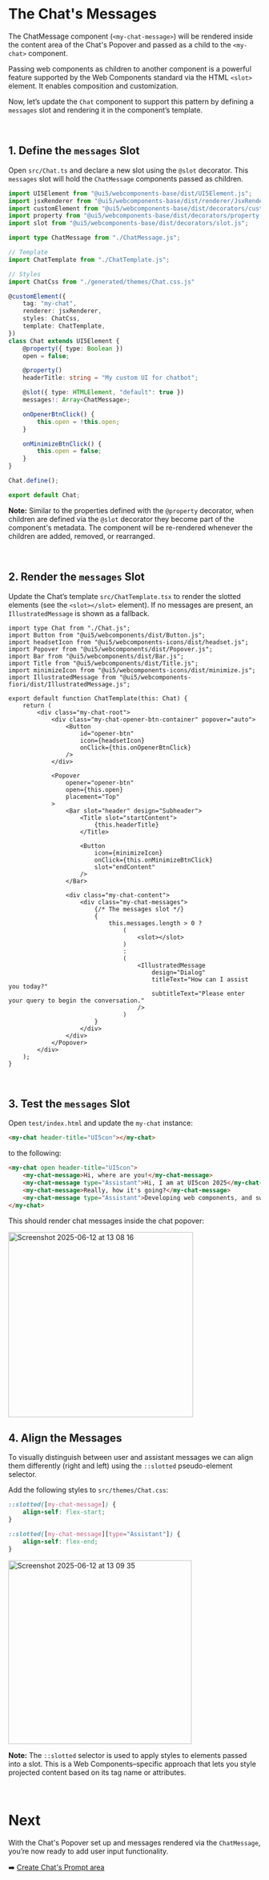 # The Chat's Messages

The ChatMessage component (`<my-chat-message>`) will be rendered inside the content area of the Chat's Popover and passed as a child to the `<my-chat>` component.

Passing web components as children to another component is a powerful feature supported by the Web Components standard via the HTML `<slot>` element. It enables composition and customization.

Now, let’s update the `Chat` component to support this pattern by defining a `messages` slot and rendering it in the component’s template.

<br>


## 1. Define the `messages` Slot

Open `src/Chat.ts` and declare a new slot using the `@slot` decorator. 
This `messages` slot will hold the `ChatMessage` components passed as children.

```ts
import UI5Element from "@ui5/webcomponents-base/dist/UI5Element.js";
import jsxRenderer from "@ui5/webcomponents-base/dist/renderer/JsxRenderer.js";
import customElement from "@ui5/webcomponents-base/dist/decorators/customElement.js";
import property from "@ui5/webcomponents-base/dist/decorators/property.js";
import slot from "@ui5/webcomponents-base/dist/decorators/slot.js";

import type ChatMessage from "./ChatMessage.js";

// Template
import ChatTemplate from "./ChatTemplate.js";

// Styles
import ChatCss from "./generated/themes/Chat.css.js"

@customElement({
	tag: "my-chat",
	renderer: jsxRenderer,
	styles: ChatCss,
	template: ChatTemplate,
})
class Chat extends UI5Element {
	@property({ type: Boolean })
	open = false;

	@property()
	headerTitle: string = "My custom UI for chatbot";

	@slot({ type: HTMLElement, "default": true })
	messages!: Array<ChatMessage>;

	onOpenerBtnClick() {
		this.open = !this.open;
	}

	onMinimizeBtnClick() {
		this.open = false;
	}
}

Chat.define();

export default Chat;

```

**Note:** Similar to the properties defined with the `@property` decorator, when children are defined via the `@slot` decorator they become part of the component's metadata.
The component will be re-rendered whenever the children are added, removed, or rearranged.

<br>

## 2. Render the `messages` Slot

Update the Chat’s template `src/ChatTemplate.tsx` to render the slotted elements (see the `<slot></slot>` element).
If no messages are present, an `IllustratedMessage` is shown as a fallback.

```tsx
import type Chat from "./Chat.js";
import Button from "@ui5/webcomponents/dist/Button.js";
import headsetIcon from "@ui5/webcomponents-icons/dist/headset.js";
import Popover from "@ui5/webcomponents/dist/Popover.js";
import Bar from "@ui5/webcomponents/dist/Bar.js";
import Title from "@ui5/webcomponents/dist/Title.js";
import minimizeIcon from "@ui5/webcomponents-icons/dist/minimize.js";
import IllustratedMessage from "@ui5/webcomponents-fiori/dist/IllustratedMessage.js";

export default function ChatTemplate(this: Chat) {
	return (
		<div class="my-chat-root">
			<div class="my-chat-opener-btn-container" popover="auto">
				<Button
					id="opener-btn"
					icon={headsetIcon}
					onClick={this.onOpenerBtnClick}
				/>
			</div>

			<Popover
				opener="opener-btn"
				open={this.open}
				placement="Top"
			>
				<Bar slot="header" design="Subheader">
					<Title slot="startContent">
						{this.headerTitle}
					</Title>

					<Button
						icon={minimizeIcon}
						onClick={this.onMinimizeBtnClick}
						slot="endContent"
					/>
				</Bar>

				<div class="my-chat-content">
					<div class="my-chat-messages">
						{/* The messages slot */}
						{
							this.messages.length > 0 ? 
								(
									<slot></slot>
								)
								:
								(
									<IllustratedMessage
										design="Dialog"
										titleText="How can I assist you today?"
										subtitleText="Please enter your query to begin the conversation."
									/>
								)
						}
					</div>
				</div>
			</Popover>
		</div>
	);
}

```

<br>

## 3. Test the `messages` Slot

Open `test/index.html` and update the `my-chat` instance:

```html
<my-chat header-title="UI5con"></my-chat>	
```

to the following:

```html
<my-chat open header-title="UI5con">
	<my-chat-message>Hi, where are you!</my-chat-message>
	<my-chat-message type="Assistant">Hi, I am at UI5con 2025</my-chat-message>
	<my-chat-message>Really, how it's going?</my-chat-message>
	<my-chat-message type="Assistant">Developing web components, and sweating..</my-chat-message>
</my-chat>
```

This should render chat messages inside the chat popover:

<img width="369" alt="Screenshot 2025-06-12 at 13 08 16" src="https://github.com/user-attachments/assets/1fe4b241-5d4c-41b9-ac82-e1d31f7f1919" />


<br>

## 4. Align the Messages

To visually distinguish between user and assistant messages
we can align them differently (right and left) using the `::slotted` pseudo-element selector.

Add the following styles to `src/themes/Chat.css`:


```css
::slotted([my-chat-message]) {
	align-self: flex-start;
}

::slotted([my-chat-message][type="Assistant"]) {
	align-self: flex-end;
}
```

<img width="366" alt="Screenshot 2025-06-12 at 13 09 35" src="https://github.com/user-attachments/assets/79237ac2-60a2-47fc-9805-a703f5ac9316" />


**Note:** The `::slotted` selector is used to apply styles to elements passed into a slot. 
This is a Web Components–specific approach that lets you style projected content based on its tag name or attributes.

<br>

# Next

With the Chat's Popover set up and messages rendered via the `ChatMessage`, you’re now ready to add user input functionality.

➡️ [Create Chat's Prompt area](./5_Develop_Chat_Prompt.md)
